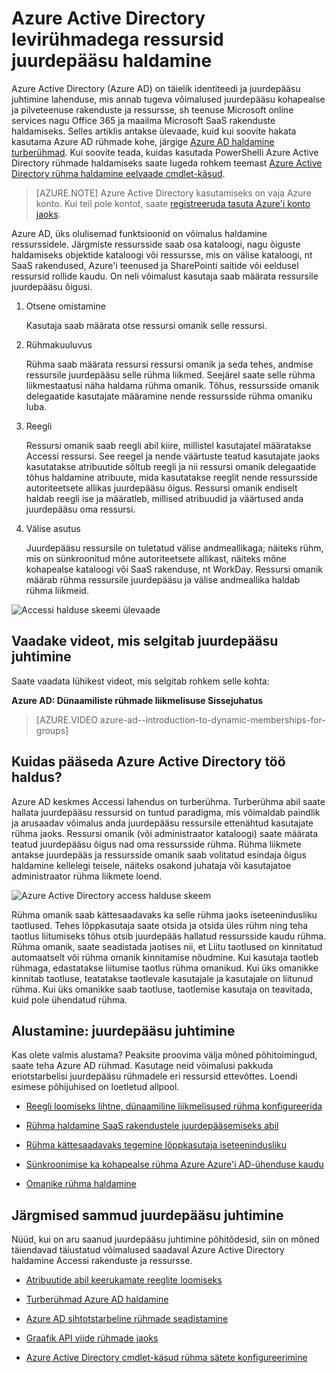 <properties
    pageTitle="Ressursside juurdepääsu haldamine Azure Active Directory levirühmadega | Microsoft Azure'i"
    description="Kuidas kasutada rühmade Azure Active Directory kohapealse ja pilveteenuse rakenduste ja ressursside kasutajate juurdepääsu haldamine."
    services="active-directory"
    documentationCenter=""
    authors="curtand"
    manager="femila"
    editor=""
/>

<tags
    ms.service="active-directory"
    ms.workload="identity"
    ms.tgt_pltfrm="na"
    ms.devlang="na"
    ms.topic="article"
    ms.date="08/10/2016"
    ms.author="curtand"/>


# <a name="managing-access-to-resources-with-azure-active-directory-groups"></a>Azure Active Directory levirühmadega ressursid juurdepääsu haldamine

Azure Active Directory (Azure AD) on täielik identiteedi ja juurdepääsu juhtimine lahenduse, mis annab tugeva võimalused juurdepääsu kohapealse ja pilveteenuse rakenduste ja ressursse, sh teenuse Microsoft online services nagu Office 365 ja maailma Microsoft SaaS rakenduste haldamiseks. Selles artiklis antakse ülevaade, kuid kui soovite hakata kasutama Azure AD rühmade kohe, järgige [Azure AD haldamine turberühmad](active-directory-accessmanagement-manage-groups.md). Kui soovite teada, kuidas kasutada PowerShelli Azure Active Directory rühmade haldamiseks saate lugeda rohkem teemast [Azure Active Directory rühma haldamine eelvaade cmdlet-käsud](active-directory-accessmanagement-groups-settings-v2-cmdlets.md).


> [AZURE.NOTE] Azure Active Directory kasutamiseks on vaja Azure konto. Kui teil pole kontot, saate [registreeruda tasuta Azure'i konto jaoks](https://azure.microsoft.com/pricing/free-trial/).


Azure AD, üks olulisemad funktsioonid on võimalus haldamine ressurssidele. Järgmiste ressursside saab osa kataloogi, nagu õiguste haldamiseks objektide kataloogi või ressursse, mis on välise kataloogi, nt SaaS rakendused, Azure'i teenused ja SharePointi saitide või eeldusel ressursid rollide kaudu. On neli võimalust kasutaja saab määrata ressursile juurdepääsu õigusi.


1. Otsene omistamine

    Kasutaja saab määrata otse ressursi omanik selle ressursi.

2. Rühmakuuluvus

    Rühma saab määrata ressursi ressursi omanik ja seda tehes, andmise ressursile juurdepääsu selle rühma liikmed. Seejärel saate selle rühma liikmestaatusi näha haldama rühma omanik. Tõhus, ressursside omanik delegaatide kasutajate määramine nende ressursside rühma omaniku luba.

3. Reegli

    Ressursi omanik saab reegli abil kiire, millistel kasutajatel määratakse Accessi ressursi. See reegel ja nende väärtuste teatud kasutajate jaoks kasutatakse atribuutide sõltub reegli ja nii ressursi omanik delegaatide tõhus haldamine atribuute, mida kasutatakse reeglit nende ressursside autoriteetsete allikas juurdepääsu õigus. Ressursi omanik endiselt haldab reegli ise ja määratleb, millised atribuudid ja väärtused anda juurdepääsu oma ressursi.

4. Välise asutus

    Juurdepääsu ressursile on tuletatud välise andmeallikaga; näiteks rühm, mis on sünkroonitud mõne autoriteetsete allikast, näiteks mõne kohapealse kataloogi või SaaS rakenduse, nt WorkDay. Ressursi omanik määrab rühma ressursile juurdepääsu ja välise andmeallika haldab rühma liikmeid.

  ![Accessi halduse skeemi ülevaade](./media/active-directory-access-management-groups/access-management-overview.png)


## <a name="watch-a-video-that-explains-access-management"></a>Vaadake videot, mis selgitab juurdepääsu juhtimine

Saate vaadata lühikest videot, mis selgitab rohkem selle kohta:

**Azure AD: Dünaamiliste rühmade liikmelisuse Sissejuhatus**

> [AZURE.VIDEO azure-ad--introduction-to-dynamic-memberships-for-groups]

## <a name="how-does-access-management-in-azure-active-directory-work"></a>Kuidas pääseda Azure Active Directory töö haldus?
Azure AD keskmes Accessi lahendus on turberühma. Turberühma abil saate hallata juurdepääsu ressursid on tuntud paradigma, mis võimaldab paindlik ja arusaadav võimalus anda juurdepääsu ressursile ettenähtud kasutajate rühma jaoks. Ressursi omanik (või administraator kataloogi) saate määrata teatud juurdepääsu õigus nad oma ressursside rühma. Rühma liikmete antakse juurdepääs ja ressursside omanik saab volitatud esindaja õigus haldamine kellelegi teisele, näiteks osakond juhataja või kasutajatoe administraator rühma liikmete loend.

![Azure Active Directory access halduse skeem](./media/active-directory-access-management-groups/active-directory-access-management-works.png)

Rühma omanik saab kättesaadavaks ka selle rühma jaoks iseteenindusliku taotlused. Tehes lõppkasutaja saate otsida ja otsida üles rühm ning teha taotlus liitumiseks tõhus otsib juurdepääs hallatud ressursside kaudu rühma. Rühma omanik, saate seadistada jaotises nii, et Liitu taotlused on kinnitatud automaatselt või rühma omanik kinnitamise nõudmine. Kui kasutaja taotleb rühmaga, edastatakse liitumise taotlus rühma omanikud. Kui üks omanikke kinnitab taotluse, teatatakse taotlevale kasutajale ja kasutajale on liitunud rühma. Kui üks omanikke saab taotluse, taotlemise kasutaja on teavitada, kuid pole ühendatud rühma.


## <a name="getting-started-with-access-management"></a>Alustamine: juurdepääsu juhtimine
Kas olete valmis alustama? Peaksite proovima välja mõned põhitoimingud, saate teha Azure AD rühmad. Kasutage neid võimalusi pakkuda eriotstarbelisi juurdepääsu rühmadele eri ressursid ettevõttes. Loendi esimese põhijuhised on loetletud allpool.

* [Reegli loomiseks lihtne, dünaamiline liikmelisused rühma konfigureerida](active-directory-accessmanagement-manage-groups.md#how-can-i-manage-the-membership-of-a-group-dynamically)

* [Rühma haldamine SaaS rakendustele juurdepääsemiseks abil](active-directory-accessmanagement-group-saasapps.md)

* [Rühma kättesaadavaks tegemine lõppkasutaja iseteenindusliku](active-directory-accessmanagement-self-service-group-management.md)

* [Sünkroonimise ka kohapealse rühma Azure Azure'i AD-ühenduse kaudu](active-directory-aadconnect.md)

* [Omanike rühma haldamine](active-directory-accessmanagement-managing-group-owners.md)


## <a name="next-steps-for-access-management"></a>Järgmised sammud juurdepääsu juhtimine
Nüüd, kui on aru saanud juurdepääsu juhtimine põhitõdesid, siin on mõned täiendavad täiustatud võimalused saadaval Azure Active Directory haldamine Accessi rakenduste ja ressursse.

* [Atribuutide abil keerukamate reeglite loomiseks](active-directory-accessmanagement-groups-with-advanced-rules.md)

* [Turberühmad Azure AD haldamine](active-directory-accessmanagement-manage-groups.md)

* [Azure AD sihtotstarbeline rühmade seadistamine](active-directory-accessmanagement-dedicated-groups.md)

* [Graafik API viide rühmade jaoks](https://msdn.microsoft.com/Library/Azure/Ad/Graph/api/groups-operations#GroupFunctions)

* [Azure Active Directory cmdlet-käsud rühma sätete konfigureerimine](active-directory-accessmanagement-groups-settings-cmdlets.md)
